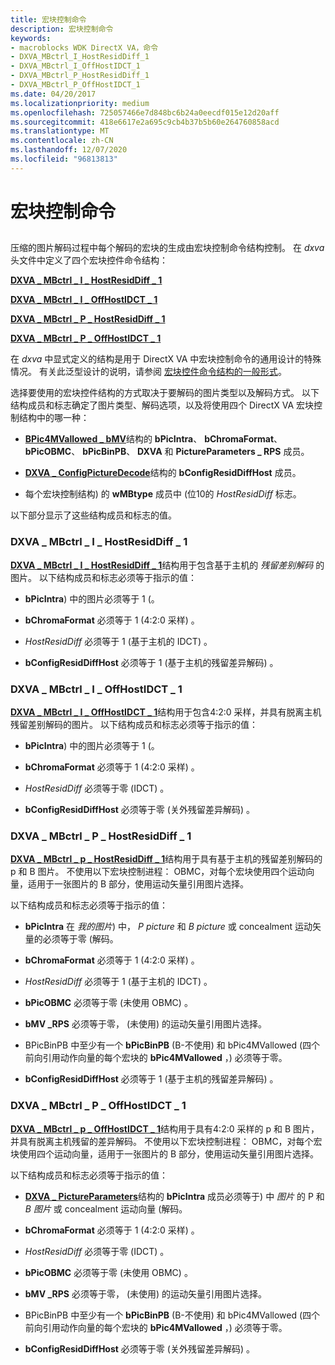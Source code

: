 ```yaml
---
title: 宏块控制命令
description: 宏块控制命令
keywords:
- macroblocks WDK DirectX VA，命令
- DXVA_MBctrl_I_HostResidDiff_1
- DXVA_MBctrl_I_OffHostIDCT_1
- DXVA_MBctrl_P_HostResidDiff_1
- DXVA_MBctrl_P_OffHostIDCT_1
ms.date: 04/20/2017
ms.localizationpriority: medium
ms.openlocfilehash: 725057466e7d848bc6b24a0eecdf015e12d20aff
ms.sourcegitcommit: 418e6617e2a695c9cb4b37b5b60e264760858acd
ms.translationtype: MT
ms.contentlocale: zh-CN
ms.lasthandoff: 12/07/2020
ms.locfileid: "96813813"
---
```

# <a name="macroblock-control-commands"></a>宏块控制命令


## <span id="ddk_macroblock_control_commands_gg"></span><span id="DDK_MACROBLOCK_CONTROL_COMMANDS_GG"></span>


压缩的图片解码过程中每个解码的宏块的生成由宏块控制命令结构控制。 在 *dxva* 头文件中定义了四个宏块控件命令结构：

[**DXVA \_ MBctrl \_ I \_ HostResidDiff \_ 1**](/windows-hardware/drivers/ddi/dxva/ns-dxva-_dxva_mbctrl_i_hostresiddiff_1)

[**DXVA \_ MBctrl \_ I \_ OffHostIDCT \_ 1**](/windows-hardware/drivers/ddi/dxva/ns-dxva-_dxva_mbctrl_i_offhostidct_1)

[**DXVA \_ MBctrl \_ P \_ HostResidDiff \_ 1**](/windows-hardware/drivers/ddi/dxva/ns-dxva-_dxva_mbctrl_p_hostresiddiff_1)

[**DXVA \_ MBctrl \_ P \_ OffHostIDCT \_ 1**](/windows-hardware/drivers/ddi/dxva/ns-dxva-_dxva_mbctrl_p_offhostidct_1)

在 *dxva* 中显式定义的结构是用于 DirectX VA 中宏块控制命令的通用设计的特殊情况。 有关此泛型设计的说明，请参阅 [宏块控件命令结构的一般形式](generic-form-of-macroblock-control-command-structures.md)。

选择要使用的宏块控件结构的方式取决于要解码的图片类型以及解码方式。 以下结构成员和标志确定了图片类型、解码选项，以及将使用四个 DirectX VA 宏块控制结构中的哪一种：

-   [**BPic4MVallowed \_ bMV**](/windows-hardware/drivers/ddi/dxva/ns-dxva-_dxva_pictureparameters)结构的 **bPicIntra**、 **bChromaFormat**、 **bPicOBMC**、 **bPicBinPB**、 **DXVA** 和 **PictureParameters \_ RPS** 成员。

-   [**DXVA \_ ConfigPictureDecode**](/windows-hardware/drivers/ddi/dxva/ns-dxva-_dxva_configpicturedecode)结构的 **bConfigResidDiffHost** 成员。

-   每个宏块控制结构) 的 **wMBtype** 成员中 (位10的 *HostResidDiff* 标志。

以下部分显示了这些结构成员和标志的值。

### <a name="span-iddxva_mbctrl_i_hostresiddiff_1spanspan-iddxva_mbctrl_i_hostresiddiff_1spanspan-iddxva_mbctrl_i_hostresiddiff_1spandxva_mbctrl_i_hostresiddiff_1"></a><span id="DXVA_MBctrl_I_HostResidDiff_1"></span><span id="dxva_mbctrl_i_hostresiddiff_1"></span><span id="DXVA_MBCTRL_I_HOSTRESIDDIFF_1"></span>DXVA \_ MBctrl \_ I \_ HostResidDiff \_ 1

[**DXVA \_ MBctrl \_ I \_ HostResidDiff \_ 1**](/windows-hardware/drivers/ddi/dxva/ns-dxva-_dxva_mbctrl_i_hostresiddiff_1)结构用于包含基于主机的 *残留差别解码* 的图片。 以下结构成员和标志必须等于指示的值：

-   **bPicIntra**) 中的图片必须等于 1 (。

-   **bChromaFormat** 必须等于 1 (4:2:0 采样) 。

-   *HostResidDiff* 必须等于 1 (基于主机的 IDCT) 。

-   **bConfigResidDiffHost** 必须等于 1 (基于主机的残留差异解码) 。

### <a name="span-iddxva_mbctrl_i_offhostidct_1spanspan-iddxva_mbctrl_i_offhostidct_1spanspan-iddxva_mbctrl_i_offhostidct_1spandxva_mbctrl_i_offhostidct_1"></a><span id="DXVA_MBctrl_I_OffHostIDCT_1"></span><span id="dxva_mbctrl_i_offhostidct_1"></span><span id="DXVA_MBCTRL_I_OFFHOSTIDCT_1"></span>DXVA \_ MBctrl \_ I \_ OffHostIDCT \_ 1

[**DXVA \_ MBctrl \_ I \_ OffHostIDCT \_ 1**](/windows-hardware/drivers/ddi/dxva/ns-dxva-_dxva_mbctrl_i_offhostidct_1)结构用于包含4:2:0 采样，并具有脱离主机残留差别解码的图片。 以下结构成员和标志必须等于指示的值：

-   **bPicIntra**) 中的图片必须等于 1 (。

-   **bChromaFormat** 必须等于 1 (4:2:0 采样) 。

-   *HostResidDiff* 必须等于零 (IDCT) 。

-   **bConfigResidDiffHost** 必须等于零 (关外残留差异解码) 。

### <a name="span-iddxva_mbctrl_p_hostresiddiff_1spanspan-iddxva_mbctrl_p_hostresiddiff_1spanspan-iddxva_mbctrl_p_hostresiddiff_1spandxva_mbctrl_p_hostresiddiff_1"></a><span id="DXVA_MBctrl_P_HostResidDiff_1"></span><span id="dxva_mbctrl_p_hostresiddiff_1"></span><span id="DXVA_MBCTRL_P_HOSTRESIDDIFF_1"></span>DXVA \_ MBctrl \_ P \_ HostResidDiff \_ 1

[**DXVA \_ MBctrl \_ p \_ HostResidDiff \_ 1**](/windows-hardware/drivers/ddi/dxva/ns-dxva-_dxva_mbctrl_p_hostresiddiff_1)结构用于具有基于主机的残留差别解码的 p 和 B 图片。 不使用以下宏块控制进程： OBMC，对每个宏块使用四个运动向量，适用于一张图片的 B 部分，使用运动矢量引用图片选择。

以下结构成员和标志必须等于指示的值：

-   **bPicIntra** 在 *我的图片*) 中， *P picture* 和 *B picture* 或 concealment 运动矢量的必须等于零 (解码。

-   **bChromaFormat** 必须等于 1 (4:2:0 采样) 。

-   *HostResidDiff* 必须等于 1 (基于主机的 IDCT) 。

-   **bPicOBMC** 必须等于零 (未使用 OBMC) 。

-   **bMV \_RPS** 必须等于零， (未使用) 的运动矢量引用图片选择。

-   BPicBinPB 中至少有一个 **bPicBinPB** (B-不使用) 和 bPic4MVallowed (四个前向引用动作向量的每个宏块的 **bPic4MVallowed** ，) 必须等于零。

-   **bConfigResidDiffHost** 必须等于 1 (基于主机的残留差异解码) 。

### <a name="span-iddxva_mbctrl_p_offhostidct_1spanspan-iddxva_mbctrl_p_offhostidct_1spanspan-iddxva_mbctrl_p_offhostidct_1spandxva_mbctrl_p_offhostidct_1"></a><span id="DXVA_MBctrl_P_OffHostIDCT_1"></span><span id="dxva_mbctrl_p_offhostidct_1"></span><span id="DXVA_MBCTRL_P_OFFHOSTIDCT_1"></span>DXVA \_ MBctrl \_ P \_ OffHostIDCT \_ 1

[**DXVA \_ MBctrl \_ p \_ OffHostIDCT \_ 1**](/windows-hardware/drivers/ddi/dxva/ns-dxva-_dxva_mbctrl_p_offhostidct_1)结构用于具有4:2:0 采样的 p 和 B 图片，并具有脱离主机残留的差异解码。 不使用以下宏块控制进程： OBMC，对每个宏块使用四个运动向量，适用于一张图片的 B 部分，使用运动矢量引用图片选择。

以下结构成员和标志必须等于指示的值：

-   [**DXVA \_ PictureParameters**](/windows-hardware/drivers/ddi/dxva/ns-dxva-_dxva_pictureparameters)结构的 **bPicIntra** 成员必须等于) 中 *图片* 的 P 和 *B 图片* 或 concealment 运动向量 (解码。

-   **bChromaFormat** 必须等于 1 (4:2:0 采样) 。

-   *HostResidDiff* 必须等于零 (IDCT) 。

-   **bPicOBMC** 必须等于零 (未使用 OBMC) 。

-   **bMV \_RPS** 必须等于零， (未使用) 的运动矢量引用图片选择。

-   BPicBinPB 中至少有一个 **bPicBinPB** (B-不使用) 和 bPic4MVallowed (四个前向引用动作向量的每个宏块的 **bPic4MVallowed** ，) 必须等于零。

-   **bConfigResidDiffHost** 必须等于零 (关外残留差异解码) 。

